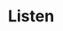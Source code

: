 ---
layout: listen2
title: Listen
description: 'Blanc Nacarat Records Label & Artistic Community'
lang: en
lang-ref: listen
nav-menu: true
image: null
author: null
sitemap: true
---